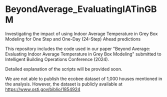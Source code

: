 # BeyondAverage_EvaluatingIATinGBM

Investigating the impact of using Indoor Average Temperature in Grey Box Modeling for One Step and One-Day (24-Step) Ahead predictions

This repository includes the code used in our paper "Beyond Average: Evaluating Indoor Average Temperature in Grey Box Modeling" submitted to Intelligent Building Operations Conference (2024). 

Detailed explanation of the scripts will be provided soon.

We are not able to publish the ecobee dataset of 1,000 houses mentioned in the analysis. However, the dataset is publicly available at https://www.osti.gov/biblio/1854924
